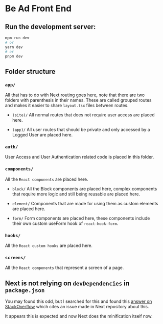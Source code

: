 # Be Ad Front End

## Run the development server:

```bash
npm run dev
# or
yarn dev
# or
pnpm dev
```

## Folder structure

### `app/`
All that has to do with Next routing goes here, note that there are two folders with parenthesis in their names.
These are called grouped routes and makes it easier to share `layout.tsx` files between routes.

- `(site)/`
	All normal routes that does not require user access are placed here.

- `(app)/`
	All user routes that should be private and only accessed by a Logged User are placed here.

### `auth/`
User Access and User Authentication related code is placed in this folder.

### `components/`
All the `React components` are placed here.

- `block/`
	All the Block components are placed here, complex components that require more logic and still being reusable are placed here.

- `element/`
	Components that are made for using them as custom elements are placed here.

- `form/`
	Form components are placed here, these components include their own custom useForm hook of  `react-hook-form`.

### `hooks/`
All the `React custom hooks` are placed here.

### `screens/`
All the `React components` that represent a screen of a page.


## Next is not relying on `devDependencies` in `package.json`

You may found this odd, but I searched for this and found this 
[answer on StackOverflow](https://stackoverflow.com/a/75416993)
which cites an issue made in Next repository about this. 

It appears this is expected and now Next does the minification itself now.